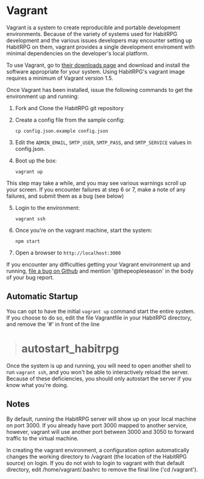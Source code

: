 # Vagrant #

Vagrant is a system to create reproducible and portable development
environments. Because of the variety of systems used for HabitRPG
development and the various issues developers may encounter setting up
HabitRPG on them, vagrant provides a single development enviroment with
minimal dependencies on the developer's local platform.

To use Vagrant, go to [their downloads
page](http://www.vagrantup.com/downloads.html) and download and install
the software appropriate for your system. Using HabitRPG's vagrant image
requires a minimum of Vagrant version 1.5.

Once Vagrant has been installed, issue the following commands to get the
environment up and running:

1. Fork and Clone the HabitRPG git repository
2. Create a config file from the sample config:

   `cp config.json.example config.json`

3. Edit the `ADMIN_EMAIL`, `SMTP_USER`, `SMTP_PASS`, and `SMTP_SERVICE` values in config.json.

4. Boot up the box:

   `vagrant up`

This step may take a while, and you may see various warnings scroll up
your screen. If you encounter failures at step 6 or 7, make a note of
any failures, and submit them as a bug (see below)

5. Login to the environment:

   `vagrant ssh`

6. Once you're on the vagrant machine, start the system:

   `npm start`

7. Open a browser to `http://localhost:3000`

If you encounter any difficulties getting your Vagrant environment up
and running, [file a bug on
Github](https://github.com/HabitRPG/habitrpg/issues/new) and mention
'@thepeopleseason' in the body of your bug report.

## Automatic Startup ##

You can opt to have the initial `vagrant up` command start the entire
system. If you choose to do so, edit the file Vagrantfile in your
HabitRPG directory, and remove the '#' in front of the line

> # autostart_habitrpg

Once the system is up and running, you will need to open another shell
to run `vagrant ssh`, and you won't be able to interactively reload the
server. Because of these deficiencies, you should only autostart the
server if you know what you're doing.

## Notes ##

By default, running the HabitRPG server will show up on your local
machine on port 3000. If you already have port 3000 mapped to another
service, however, vagrant will use another port between 3000 and 3050 to
forward traffic to the virtual machine.

In creating the vagrant environment, a configuration option
automatically changes the working directory to /vagrant (the location of
the HabitRPG source) on login. If you do not wish to login to vagrant
with that default directory, edit /home/vagrant/.bashrc to remove the
final line ('cd /vagrant').
